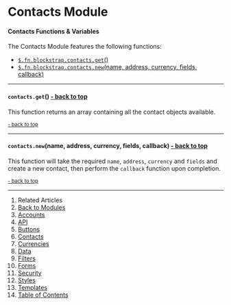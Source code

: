 Contacts Module <a name="docs_home"></a>
========================================

#### Contacts Functions & Variables

The Contacts Module features the following functions:

* [`$.fn.blockstrap.contacts.get`()](#contacts_get)
* [`$.fn.blockstrap.contacts.new`(name, address, currency, fields, callback)](#contacts_new)

--------------------------------------------------------------------------------

#### `contacts.get`() <a name="contacts_get" class="pull-right" href="#docs_home"><i class="glyphicon glyphicon-upload"></i>- back to top</a>

This function returns an array containing all the contact objects available.

<a href="#docs_home"><small>- back to top</small></a>

--------------------------------------------------------------------------------

#### `contacts.new`(name, address, currency, fields, callback) <a name="contacts_new" class="pull-right" href="#docs_home"><i class="glyphicon glyphicon-upload"></i>- back to top</a>

This function will take the required `name`, `address`, `currency` and `fields` and create a new contact, then perform the `callback` function upon completion.

<a href="#docs_home"><small>- back to top</small></a>

---

1. Related Articles
2. [Back to Modules](../../modules/)
3. [Accounts](../accounts/)
4. [API](../api/)
5. [Buttons](../buttons/)
6. [Contacts](../contacts/)
7. [Currencies](../currencies/)
8. [Data](../data/)
9. [Filters](../filters/)
10. [Forms](../forms/)
11. [Security](../security/)
12. [Styles](../styles/)
13. [Templates](../templates/)
14. [Table of Contents](../../../)
